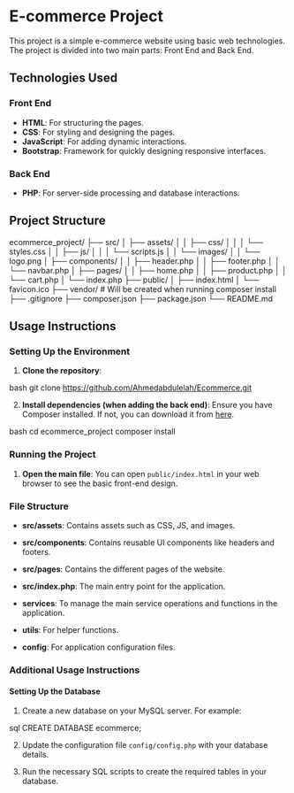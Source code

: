 # E-commerce Project

This project is a simple e-commerce website using basic web technologies. The project is divided into two main parts: Front End and Back End.

## Technologies Used

### Front End

- **HTML**: For structuring the pages.
- **CSS**: For styling and designing the pages.
- **JavaScript**: For adding dynamic interactions.
- **Bootstrap**: Framework for quickly designing responsive interfaces.

### Back End

- **PHP**: For server-side processing and database interactions.

## Project Structure

ecommerce_project/
├── src/
│   ├── assets/
│   │   ├── css/
│   │   │   └── styles.css
│   │   ├── js/
│   │   │   └── scripts.js
│   │   └── images/
│   │       └── logo.png
│   ├── components/
│   │   ├── header.php
│   │   ├── footer.php
│   │   └── navbar.php
│   ├── pages/
│   │   ├── home.php
│   │   ├── product.php
│   │   └── cart.php
│   └── index.php
├── public/
│   ├── index.html
│   └── favicon.ico
├── vendor/           # Will be created when running composer install
├── .gitignore
├── composer.json
├── package.json
└── README.md

## Usage Instructions

### Setting Up the Environment

1. **Clone the repository**:
    
bash
    git clone https://github.com/Ahmedabdulelah/Ecommerce.git
   

2. **Install dependencies (when adding the back end)**:
    Ensure you have Composer installed. If not, you can download it from [here](https://getcomposer.org/).

    
bash
    cd ecommerce_project
    composer install
   

### Running the Project

1. **Open the main file**:
    You can open `public/index.html` in your web browser to see the basic front-end design.

### File Structure

- **src/assets**: Contains assets such as CSS, JS, and images.
- **src/components**: Contains reusable UI components like headers and footers.
- **src/pages**: Contains the different pages of the website.
- **src/index.php**: The main entry point for the application.

- **services**: To manage the main service operations and functions in the application.
- **utils**: For helper functions.
- **config**: For application configuration files.


### Additional Usage Instructions

#### Setting Up the Database

1. Create a new database on your MySQL server. For example:
    
sql
    CREATE DATABASE ecommerce;
   

2. Update the configuration file `config/config.php` with your database details.

3. Run the necessary SQL scripts to create the required tables in your database.
